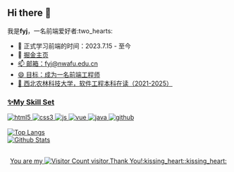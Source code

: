 <h2>Hi there 👋</h2>

<div>
  <p>我是<strong>fyj</strong>，一名前端爱好者:two_hearts:</p>
  <ul>
    <li>🔭 正式学习前端的时间：2023.7.15 - 至今</li>
    <li>💬 <a href="https://juejin.cn/user/3081285815244573">掘金主页</li>
    <li>📫 邮箱：<span>fyj@nwafu.edu.cn</span></li>
    <li>😄 目标：成为一名前端工程师</li>
    <li>🌱 西北农林科技大学，软件工程本科在读（2021-2025）</li>
  </ul>
</div>

<h3>✨My Skill Set</h3>
<div>
  <img src="https://img.shields.io/badge/HTML5-E34F26?style=for-the-badge&logo=html5&logoColor=white" alt="html5">
  <img src="https://img.shields.io/badge/CSS3-1572B6?style=for-the-badge&logo=css3&logoColor=white" alt="css3">
  <img src="https://img.shields.io/badge/JavaScript-F7DF1E?style=for-the-badge&logo=javascript&logoColor=black" alt="js">
  <img src="https://img.shields.io/badge/Vue.js-35495E?style=for-the-badge&logo=vue.js&logoColor=4FC08D" alt="vue">
  <img src="https://img.shields.io/badge/Java-ED8B00?style=for-the-badge&logo=openjdk&logoColor=white" alt="java">
  <img src="https://img.shields.io/badge/GitHub-100000?style=for-the-badge&logo=github&logoColor=white" alt="github">
</div>
<br>

<div>
  <img src="https://github-readme-stats.vercel.app/api/top-langs/?username=fangyjie&layout=compact&theme=tokyonight" alt="Top Langs">
</div>

<div>
  <img src="https://github-readme-stats.vercel.app/api?username=fangyjie&show_icons=true&theme=tokyonight" alt="Github Stats">
</div>

<br>

<p align="center">You are my <img src="https://profile-counter.glitch.me/fangyjie/count.svg" alt="Visitor Count"> visitor,Thank You!:kissing_heart::kissing_heart:</p>
